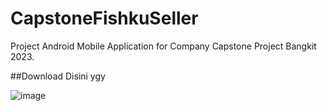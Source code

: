 # CapstoneFishkuSeller
Project Android Mobile Application for Company Capstone Project Bangkit 2023.


##Download Disini ygy

![image](https://github.com/axlrxlr/CapstoneFishkuSeller/assets/125959065/95607f47-1a5b-4d65-9b03-5841f334000d)


